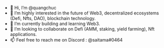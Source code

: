 - 👋 Hi, I’m @quangchuc
- 👀 I’m highly interested in the future of Web3, decentralized ecosystems (Defi, Nfts, DAO), blockchain technology. 
- 🌱 I’m currently building and learning Web3.
- 💞️ I’m looking to collaborate on Defi (AMM, staking, yield farming), Nft applications. 
- 📫 Feel free to reach me on Discord : @saitama#0464

<!---
quangchuc/quangchuc is a ✨ special ✨ repository because its `README.md` (this file) appears on your GitHub profile.
You can click the Preview link to take a look at your changes.
--->
